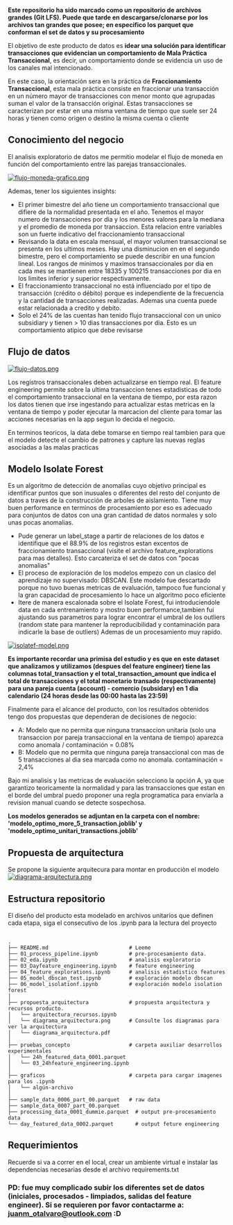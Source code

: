 

**Este repositorio ha sido marcado como un repositorio de archivos grandes (Git LFS). Puede que tarde en descargarse/clonarse por los archivos tan grandes que posee; en especifico los parquet que conforman el set de datos y su procesamiento**

El objetivo de este producto de datos es **idear una solución para identificar transacciones que evidencian un comportamiento de Mala Práctica Transaccional**, es decir, un comportamiento donde se evidencia un uso de los canales mal intencionado.

En este caso, la orientación sera en la práctica de **Fraccionamiento Transaccional**, esta mala práctica consiste en fraccionar una transacción en un número mayor de transacciones con menor monto que agrupadas suman el valor de la transacción original. Estas transacciones se caracterizan por estar en una misma ventana de tiempo que suele ser 24 horas y tienen como origen o destino la misma cuenta o cliente

## Conocimiento del negocio

El analisis exploratorio de datos me permitio modelar el flujo de moneda en función del comportamiento entre las parejas transaccionales. 

[![flujo-moneda-grafico.png](https://i.postimg.cc/d1QGmvN2/flujo-moneda-grafico.png)](https://postimg.cc/QBPBjL3C)

Ademas, tener los siguientes insights: 

* El primer bimestre del año tiene un comportamiento transaccional que difiere de la normalidad presentada en el año. Tenemos el mayor numero de transacciones por dia y los menores valores para la mediana y el promedio de moneda por transaccion. Esta relacion entre variables son un fuerte indicativo del fraccionamiento transaccional
* Revisando la data en escala mensual, el mayor volumen transaccional se presenta en los ultimos meses. Hay una disminucion en en el segundo bimestre, pero el comportamiento se puede describir en una funcion lineal. Los rangos de minimos y maximos transaccionales por dia en cada mes se mantienen entre 18335 y 100215 transacciones por dia en los limites inferior y superior respectivamente. 
* El fraccionamiento transaccional no está influenciado por el tipo de transacción (crédito o débito) porque es independiente de la frecuencia y la cantidad de transacciones realizadas. Ademas una cuenta puede estar relacionada a credito y debito. 
* Solo el 24% de las cuentas han tenido flujo transaccional con un unico subsidiary y tienen > 10 dias transacciones por dia. Esto es un comportamiento atipico que debe revisarse


## Flujo de datos

[![flujo-datos.png](https://i.postimg.cc/W1btKQ3b/flujo-datos.png)](https://postimg.cc/N5Sg2CmW)

Los registros transaccionales deben actualizarse en tiempo real. El feature engineering permite sobre la ultima transaccion tenes estadisticas de todo el comportamiento transaccional en la ventana de tiempo, por esta razon los datos tienen que irse ingestando para actualizar estas metricas en la ventana de tiempo y poder ejecutar la marcacion del cliente para tomar las acciones necesarias en la app segun lo decida el negocio. 

En terminos teoricos, la data debe tomarse en tiempo real tambien para que el modelo detecte el cambio de patrones y capture las nuevas reglas asociadas a las malas practicas

## Modelo Isolate Forest

Es un algoritmo de detección de anomalias cuyo objetivo principal es identificar puntos que son inusuales o diferentes del resto del conjunto de datos a traves de la construcción de arboles de aislamiento. Tiene muy buen performance en terminos de procesamiento por eso es adecuado para conjuntos de datos con una gran cantidad de datos normales y solo unas pocas anomalias. 

* Pude generar un label_stage a partir de relaciones de los datos e identifique que el 88.9% de los registros estan excentos de fraccionamiento transaccional (visite el archivo feature_explorations para mas detalles). Esto carcateriza el set de datos con "pocas anomalias"
* El proceso de exploración de los modelos empezo con un clasico del aprendizaje no supervisado: DBSCAN. Este modelo fue descartado porque no tuvo buenas metricas de evaluación, tampoco fue funcional y la gran capacidad de procesamiento lo hace un algoritmo poco eficiente
* Itere de manera escalonada sobre el Isolate Forest, fui introduciendole data en cada entrenamiento y mostro buen performance,tambien fui ajustando sus parametros para lograr encontrar el umbral de los outliers (random state para mantener la reproducibilidad y contaminación para indicarle la base de outliers) Ademas de un procesamiento muy rapido. 

[![isolatef-model.png](https://i.postimg.cc/cHyTw6Vr/isolatef-model.png)](https://postimg.cc/Y4R1w22H)

**Es importante recordar una primisa del estudio y es que en este dataset que analizamos y utilizamos (despues del feature engineer) tiene las columnas total_transaction y el total_transaction_amount que indica el total de transacciones y el total monetario transado (respectivamente) para una pareja cuenta (account) - comercio (subsidary) en 1 dia calendario (24 horas desde las 00:00 hasta las 23:59)**

Finalmente para el alcance del producto, con los resultados obtenidos tengo dos propuestas que dependeran de decisiones de negocio:

- A: Modelo que no permita que ninguna transaccion unitaria (solo una transaccion por pareja transaccional en la ventana de tiempo) aparezca como anomala / contaminación = 0.08%
- B: Modelo que no permita que ninguna pareja transaccional con mas de 5 transacciones al dia sea marcada como no anomala. contaminación = 2,4%

Bajo mi analisis  y las metricas de evaluación selecciono la opción A, ya que garantizo teoricamente la normalidad y para las transacciones que estan en el borde del umbral puedo proponer una regla programatica para enviarla a revision manual cuando se detecte sospechosa. 

**Los modelos generados se adjuntan en la carpeta con el nombre: 'modelo_optimo_more_5_transaction.joblib' y 'modelo_optimo_unitari_transactions.joblib'**

## Propuesta de arquitectura

Se propone la siguiente arquitecura para montar en producciòn el modelo
[![diagrama-arquitectura.png](https://i.postimg.cc/VNMxpKb6/diagrama-arquitectura.png)](https://postimg.cc/R3SpnQd5)

## Estructura repositorio

El diseño del producto esta modelado en archivos unitarios que definen cada etapa, siga el consecutivo de los .ipynb para la lectura del proyecto


```linux

.
├── README.md                          # Leeme
├── 01_process_pipeline.ipynb          # pre-procesamiento data.
├── 02_eda.ipynb                       # analisis exploratorio
├── 03_Dayfeature_engineering.ipynb    # feature engineering
├── 04_feature_explorations.ipynb      # analisis estadistico features
├── 05_model_dbscan_test.ipynb         # exploración modelo dbscan
├── 06_model_isolationf.ipynb          # exploración modelo isolation forest
│
├── propuesta_arquitectura             # propuesta arquitectura y recursos producto.
│   └── arquitectura_recursos.ipynb    
│   └── diagrama_arquitectura.png      # Consulte los diagramas para ver la arquitectura
│   └── diagrama_arquitectura.pdf
│
├── pruebas_concepto                   # carpeta auxiliar desarrollos experimentales
│   └── 24h_featured_data_0001.parquet
│   └── 03_24hfeature_engineering.ipynb
│
├── graficos                           # carpeta para cargar imagenes para los .ipynb
│   └── algún-archivo
│
├── sample_data_0006_part_00.parquet   # raw data
├── sample_data_0007_part_00.parquet
├── processing_data_0001_dummie.parquet  # output pre-procesamiento data
└── day_featured_data_0002.parquet       # output feture engineering

```

## Requerimientos

Recuerde si va a correr en el local, crear un ambiente virtual e instalar las dependencias necesarias desde el archivo requirements.txt


### **PD: fue muy complicado subir los diferentes set de datos (iniciales, procesados - limpiados, salidas del feature engineer). Si se requieren por favor contactarme a: juanm_otalvaro@outlook.com :D**

